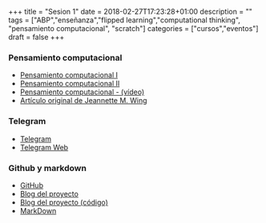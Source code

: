 +++
title = "Sesion 1"
date = 2018-02-27T17:23:28+01:00
description = ""
tags = ["ABP","enseñanza","flipped learning","computational thinking", "pensamiento computacional", "scratch"]
categories = ["cursos","eventos"]
draft = false
+++


### Pensamiento computacional

- [Pensamiento computacional I](http://formacion.educalab.es/pluginfile.php/43801/mod_imscp/content/7/qu_es_el_pensamiento_computacional.html)
- [Pensamiento computacional II](https://programamos.es/que-es-el-pensamiento-computacional/)
- [Pensamiento computacional - (vídeo)](https://www.youtube.com/watch?v=velTSJ6Ogrs)
- [Artículo original de Jeannette M. Wing](https://www.cs.cmu.edu/~CompThink/papers/Wing06.pdf)

### Telegram

- [Telegram](https://telegram.org/)
- [Telegram Web](https://web.telegram.org/#/login)

### Github y markdown

- [GitHub](https://github.com/)
- [Blog del proyecto](https://computing4life.github.io/)
- [Blog del proyecto (código)](https://github.com/computing4life/computing4life.github.io)
- [MarkDown](http://psicobyte.github.io/markdown_slides/#/)

